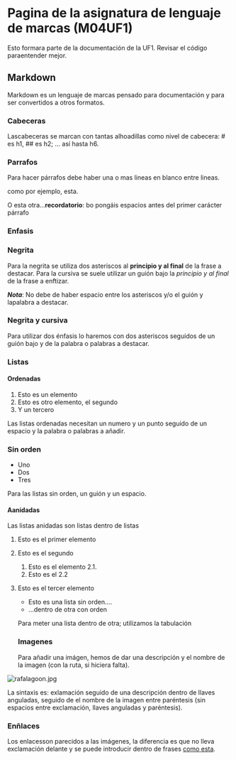 # Pagina de la asignatura de lenguaje de marcas (M04UF1)

Esto formara parte de la documentación de la UF1. Revisar el código paraentender mejor.

## Markdown

Markdown es un lenguaje de marcas pensado para documentación y para ser convertidos a otros formatos.

### Cabeceras 

Lascabeceras se marcan con tantas alhoadillas como nivel de cabecera: # es h1, ## es h2; ... así hasta h6.

### Parrafos

Para hacer párrafos debe haber una o  mas lineas en blanco entre lineas.

como por ejemplo, esta.

O esta otra...**recordatorio**: bo pongáis espacios antes del primer carácter párrafo

### Enfasis

### Negrita

Para la negrita se utiliza dos asteriscos al **principio y al final** de la frase a destacar.
Para la cursiva se suele utilizar un guión bajo la _principio y al final_ de la frase a enftizar.

**_Nota_**: No debe de haber espacio entre los asteriscos y/o el guión y lapalabra a destacar.

### Negrita y cursiva

Para utilizar dos énfasis lo haremos con dos asteriscos seguidos de un guión bajo y de la palabra o palabras a destacar.

### Listas

#### Ordenadas
1. Esto es un elemento
2. Esto es otro elemento, el segundo
3. Y un tercero

Las listas ordenadas necesitan un numero y un punto seguido de un espacio y la palabra o palabras a añadir.

### Sin orden

- Uno
- Dos
- Tres

Para las listas sin orden, un guión y un espacio.

#### Aanidadas

Las listas anidadas son listas dentro de listas

1. Esto es el primer elemento
2. Esto es el segundo
	1. Esto es el elemento 2.1.
	2. Esto es el 2.2
3. Esto es el tercer elemento
	- Esto es una lista sin orden....
	- ...dentro de otra con orden

	Para meter una lista dentro de otra; utilizamos la tabulación

	### Imagenes

	Para añadir una imágen, hemos de dar una descripción y el nombre de la imagen (con la ruta, si hiciera falta).

![rafalagoon.jpg](imagen.jpg)

La sintaxis es: exlamación seguido de una descripción dentro de llaves anguladas, seguido de el nombre de la imagen entre paréntesis (sin espacios entre exclamación, llaves anguladas y paréntesis).

### Enñlaces

Los enlacesson parecidos a las imágenes, la diferencia es que no lleva exclamación delante y se puede introducir dentro de frases [como esta](https://enti.cat).
